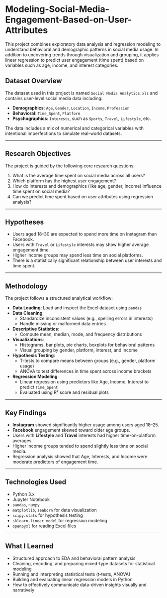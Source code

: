 # Modeling-Social-Media-Engagement-Based-on-User-Attributes
This project combines exploratory data analysis and regression modeling to understand behavioral and demographic patterns in social media usage. In addition to uncovering trends through visualization and grouping, it applies linear regression to predict user engagement (time spent) based on variables such as age, income, and interest categories.

## Dataset Overview

The dataset used in this project is named `Social Media Analytics.xls` and contains user-level social media data including:

- **Demographics**: `Age`, `Gender`, `Location`, `Income`, `Profession`
- **Behavioral**: `Time_Spent`, `Platform`
- **Psychographics**: `Interests`, such as `Sports`, `Travel`, `Lifestyle`, etc.

The data includes a mix of numerical and categorical variables with intentional imperfections to simulate real-world datasets.

---

## Research Objectives

The project is guided by the following core research questions:

1. What is the average time spent on social media across all users?
2. Which platform has the highest user engagement?
3. How do interests and demographics (like age, gender, income) influence time spent on social media?
4. Can we predict time spent based on user attributes using regression analysis?

---

## Hypotheses

- Users aged 18–30 are expected to spend more time on Instagram than Facebook.
- Users with `Travel` or `Lifestyle` interests may show higher average engagement time.
- Higher income groups may spend less time on social platforms.
- There is a statistically significant relationship between user interests and time spent.

---

## Methodology

The project follows a structured analytical workflow:

- **Data Loading**: Load and inspect the Excel dataset using `pandas`
- **Data Cleaning**:
  - Standardize inconsistent values (e.g., spelling errors in interests)
  - Handle missing or malformed data entries
- **Descriptive Statistics**:
  - Compute mean, median, mode, and frequency distributions
- **Visualizations**:
  - Histograms, bar plots, pie charts, boxplots for behavioral patterns
  - Visual grouping by gender, platform, interest, and income
- **Hypothesis Testing**:
  - T-tests to compare means between groups (e.g., gender, platform usage)
  - ANOVA to test differences in time spent across income brackets
- **Regression Modeling**:
  - Linear regression using predictors like Age, Income, Interest to predict `Time_Spent`
  - Evaluated using R² score and residual plots

---

## Key Findings

- **Instagram** showed significantly higher usage among users aged 18–25.
- **Facebook** engagement skewed toward older age groups.
- Users with **Lifestyle** and **Travel** interests had higher time-on-platform averages.
- Higher income groups tended to spend slightly less time on social media.
- Regression analysis showed that Age, Interests, and Income were moderate predictors of engagement time.

---

## Technologies Used

- Python 3.x
- Jupyter Notebook
- `pandas`, `numpy`
- `matplotlib`, `seaborn` for data visualization
- `scipy.stats` for hypothesis testing
- `sklearn.linear_model` for regression modeling
- `openpyxl` for reading Excel files

---

## What I Learned

- Structured approach to EDA and behavioral pattern analysis
- Cleaning, encoding, and preparing mixed-type datasets for statistical modeling
- Running and interpreting statistical tests (t-tests, ANOVA)
- Building and evaluating linear regression models in Python
- How to effectively communicate data-driven insights visually and narratively

